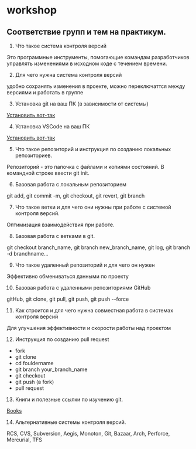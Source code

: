 # workshop

## Соответствие групп и тем на практикум.

1. Что такое система контроля версий  

Это программные инструменты, помогающие командам разработчиков управлять изменениями в исходном коде с течением времени.   

2. Для чего нужна система контроля версий  

удобно сохранять изменения в проекте, можно переключаттся между версиями и работать в группе  

3. Установка git на ваш ПК (в зависимости от системы)  

[Установить вот-так](https://git-scm.com/)

4. Установка VSCode на ваш ПК  

[Установить вот-так](https://code.visualstudio.com/)  

5. Что такое репозиторий и инструкция по созданию локальных репозиториев.  

Репозиторий - это папочка с файлами и копиями состояний. В командной строке ввести git init.  

6. Базовая работа с локальным репозиторием  

git add, git commit -m, git checkout, git revert, git branch  

7. Что такое ветки и для чего они нужны при работе с системой контроля версий.  

Оптимизация взаимодействия при работе.  

8. Базовая работа с ветками в git.  

git checkout branch_name, git branch new_branch_name, git log, git branch -d branchname...  

9. Что такое удаленный репозиторий и для чего он нужен  

Эффективно обмениваться данными по проекту  

10. Базовая работа с удаленными репозиториями GitHub  

gitHub, git clone, git pull, git push, git push --force  

11. Как строится и для чего нужна совместная работа в системах контроля версий  

Для улучшения эффективности и скорости работы над проектом  

12. Инструкция по созданию pull request  

- fork
- git clone
- cd fouldername
- git branch your_branch_name
- git checkout
- git push (в fork)
- pull request  

13. Книги и полезные ссылки по изучению git.  

[Books](https://git-scm.com/docs/user-manual)  

14. Альтернативные системы контроля версий.   

RCS, CVS, Subversion, Aegis, Monoton, Git, Bazaar, Arch, Perforce, Mercurial, TFS
